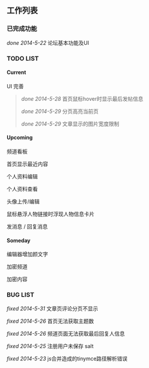 ## 工作列表

### 已完成功能

*done 2014-5-22* 论坛基本功能及UI

### TODO LIST

#### Current

UI 完善

>   *done 2014-5-28* 首页鼠标hover时显示最后发帖信息
>
>   *done 2014-5-29* 分页高亮当前页
>
>   *done 2014-5-29* 文章显示的图片宽度限制

#### Upcoming

频道看板

首页显示最近内容

个人资料编辑

个人资料查看

头像上传/编辑

鼠标悬浮人物链接时浮现人物信息卡片

发消息 / 回复消息

#### Someday

编辑器增加颜文字

加密频道

加密内容

### BUG LIST

*fixed 2014-5-31* 文章页评论分页不显示

*fixed 2014-5-26* 首页无法获取主题数

*fixed 2014-5-26* 频道页面无法获取最后回复人信息

*fixed 2014-5-25* 注册用户未保存 salt

*fixed 2014-5-23* js合并造成的tinymce路径解析错误
